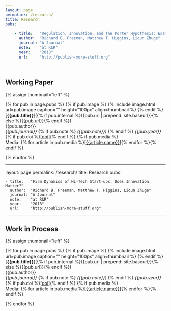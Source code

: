 ```yaml
---
layout: page
permalink: /research/
title: Research
pubs:

    - title:   "Regulation, Innovation, and the Porter Hypothesis: Examining Outcomes in Chinese Pollution Control Policy Areas"
      author:  "Richard B. Freeman, Matthew T. Higgins, Liqun Zhuge"
      journal: "A Journal"
      note:    "at R&R"
      year:    "2018"
      url:     "http://publish-more-stuff.org"
    
---
```


## Working Paper

{% assign thumbnail="left" %}

{% for pub in page.pubs %}
{% if pub.image %}
{% include image.html url=pub.image caption="" height="100px" align=thumbnail %}
{% endif %}
[**{{pub.title}}**]({% if pub.internal %}{{pub.url | prepend: site.baseurl}}{% else %}{{pub.url}}{% endif %})<br />
{{pub.author}}<br />
*{{pub.journal}}*
{% if pub.note %} *({{pub.note}})*
{% endif %} *{{pub.year}}* {% if pub.doi %}[[doi]({{pub.doi}})]{% endif %}
{% if pub.media %}<br />Media: {% for article in pub.media %}[[{{article.name}}]({{article.url}})]{% endfor %}{% endif %}

{% endfor %}

---
layout: page
permalink: /research/
title: Research
pubs:
      
    - title:   "Firm Dynamics of Hi-Tech Start-ups: Does Innovation Matter?"
      author:  "Richard B. Freeman, Matthew T. Higgins, Liqun Zhuge"
      journal: "A Journal"
      note:    "at R&R"
      year:    "2018"
      url:     "http://publish-more-stuff.org"
    
---
## Work in Process

{% assign thumbnail="left" %}

{% for pub in page.pubs %}
{% if pub.image %}
{% include image.html url=pub.image caption="" height="100px" align=thumbnail %}
{% endif %}
[**{{pub.title}}**]({% if pub.internal %}{{pub.url | prepend: site.baseurl}}{% else %}{{pub.url}}{% endif %})<br />
{{pub.author}}<br />
*{{pub.journal}}*
{% if pub.note %} *({{pub.note}})*
{% endif %} *{{pub.year}}* {% if pub.doi %}[[doi]({{pub.doi}})]{% endif %}
{% if pub.media %}<br />Media: {% for article in pub.media %}[[{{article.name}}]({{article.url}})]{% endfor %}{% endif %}

{% endfor %}
